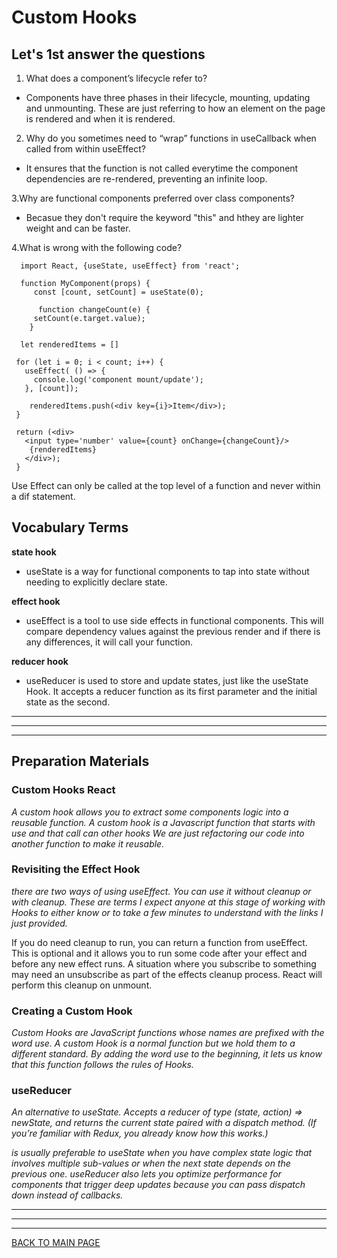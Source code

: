 # **Custom Hooks**

## **Let's 1st answer the questions**

1. What does a component’s lifecycle refer to? 
* Components have three phases in their lifecycle, mounting, updating and unmounting. These are just referring to how an element on the page is rendered and when it is rendered.

2. Why do you sometimes need to “wrap” functions in useCallback when called from within useEffect? 
*  It ensures that the function is not called everytime the component dependencies are re-rendered, preventing an infinite loop.

3.Why are functional components preferred over class components? 
* Becasue they don't require the keyword "this" and hthey are lighter weight and can be faster.

4.What is wrong with the following code?
  
      import React, {useState, useEffect} from 'react';

      function MyComponent(props) {
         const [count, setCount] = useState(0);

          function changeCount(e) {
         setCount(e.target.value);
        }

      let renderedItems = []

     for (let i = 0; i < count; i++) {
       useEffect( () => {
         console.log('component mount/update');
       }, [count]);

        renderedItems.push(<div key={i}>Item</div>);
     }

     return (<div>
       <input type='number' value={count} onChange={changeCount}/>
        {renderedItems}
       </div>);
     }

Use Effect can only be called at the top level of a function and never within a dif statement.


## **Vocabulary Terms**

**state hook** 
* useState is a way for functional components to tap into state without needing to explicitly declare state.

**effect hook**
* useEffect is a tool to use side effects in functional components. This will compare dependency values against the previous render and if there is any differences, it will call your function.

**reducer hook** 
* useReducer is used to store and update states, just like the useState Hook. It accepts a reducer function as its first parameter and the initial state as the second.


***
***
***

## **Preparation Materials**

### **Custom Hooks React**
*A custom hook allows you to extract some components logic into a reusable function. A custom hook is a Javascript function that starts with use and that call can other hooks We are just refactoring our code into another function to make it reusable.*


### **Revisiting the Effect Hook**
*there are two ways of using useEffect. You can use it without cleanup or with cleanup. These are terms I expect anyone at this stage of working with Hooks to either know or to take a few minutes to understand with the links I just provided.*

If you do need cleanup to run, you can return a function from useEffect. This is optional and it allows you to run some code after your effect and before any new effect runs. A situation where you subscribe to something may need an unsubscribe as part of the effects cleanup process. React will perform this cleanup on unmount.

### **Creating a Custom Hook**
*Custom Hooks are JavaScript functions whose names are prefixed with the word use. A custom Hook is a normal function but we hold them to a different standard. By adding the word use to the beginning, it lets us know that this function follows the rules of Hooks.*


### **useReducer**
*An alternative to useState. Accepts a reducer of type (state, action) => newState, and returns the current state paired with a dispatch method. (If you’re familiar with Redux, you already know how this works.)*

*is usually preferable to useState when you have complex state logic that involves multiple sub-values or when the next state depends on the previous one. useReducer also lets you optimize performance for components that trigger deep updates because you can pass dispatch down instead of callbacks.*


***
***
***
[BACK TO MAIN PAGE](https://github.com/farahalwahaibi/Reading-Notes/blob/main/README.md)




